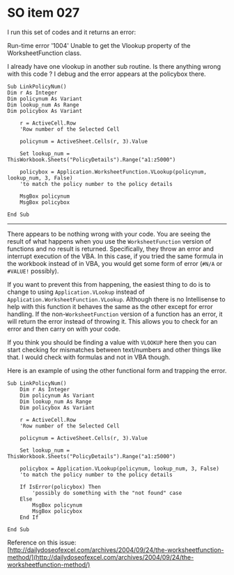# SO item 027
I run this set of codes and it returns an error:

Run-time error '1004' Unable to get the Vlookup property of the WorksheetFunction class.

I already have one vlookup in another sub routine. Is there anything wrong with this code ? I debug and the error appears at the policybox there.

```
Sub LinkPolicyNum()
Dim r As Integer
Dim policynum As Variant
Dim lookup_num As Range
Dim policybox As Variant

    r = ActiveCell.Row
    'Row number of the Selected Cell

    policynum = ActiveSheet.Cells(r, 3).Value

    Set lookup_num = ThisWorkbook.Sheets("PolicyDetails").Range("a1:z5000")

    policybox = Application.WorksheetFunction.VLookup(policynum, lookup_num, 3, False)
    'to match the policy number to the policy details

    MsgBox policynum
    MsgBox policybox

End Sub

```

----

There appears to be nothing wrong with your code. You are seeing the result of what happens when you use the `WorksheetFunction` version of functions and no result is returned. Specifically, they throw an error and interrupt execution of the VBA. In this case, if you tried the same formula in the workbook instead of in VBA, you would get some form of error (`#N/A` or `#VALUE!` possibly).

If you want to prevent this from happening, the easiest thing to do is to change to using `Application.VLookup` instead of `Application.WorksheetFunction.VLookup`. Although there is no Intellisense to help with this function it behaves the same as the other except for error handling. If the non-`WorksheetFunction` version of a function has an error, it will return the error instead of throwing it. This allows you to check for an error and then carry on with your code.

If you think you should be finding a value with `VLOOKUP` here then you can start checking for mismatches between text/numbers and other things like that. I would check with formulas and not in VBA though.

Here is an example of using the other functional form and trapping the error.

```
Sub LinkPolicyNum()
    Dim r As Integer
    Dim policynum As Variant
    Dim lookup_num As Range
    Dim policybox As Variant

    r = ActiveCell.Row
    'Row number of the Selected Cell

    policynum = ActiveSheet.Cells(r, 3).Value

    Set lookup_num = ThisWorkbook.Sheets("PolicyDetails").Range("a1:z5000")

    policybox = Application.VLookup(policynum, lookup_num, 3, False)
    'to match the policy number to the policy details

    If IsError(policybox) Then
        'possibly do something with the "not found" case
    Else
        MsgBox policynum
        MsgBox policybox
    End If

End Sub

```

Reference on this issue: [http://dailydoseofexcel.com/archives/2004/09/24/the-worksheetfunction-method/](http://dailydoseofexcel.com/archives/2004/09/24/the-worksheetfunction-method/)
